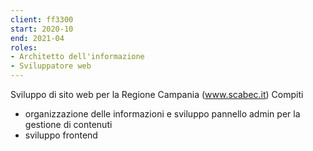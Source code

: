 ```yaml
---
client: ff3300
start: 2020-10
end: 2021-04
roles:
- Architetto dell'informazione
- Sviluppatore web
---
```


Sviluppo di sito web per la Regione Campania (www.scabec.it)
Compiti
- organizzazione delle informazioni e sviluppo pannello admin per la gestione di contenuti
- sviluppo frontend
